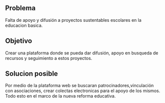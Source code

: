 

## Problema

Falta de apoyo y difusión a proyectos sustentables escolares en la educacion basica.

## Objetivo

Crear una plataforma donde se pueda dar difusión, apoyo en busqueda de recursos y seguimiento a estos proyectos. 

## Solucion posible

Por medio de la plataforma web se  buscaran patrocinadores,vinculación con asociaciones, crear colectas electronicas para el apoyo de los mismos. 
Todo esto en el marco de la nueva reforma educativa.



